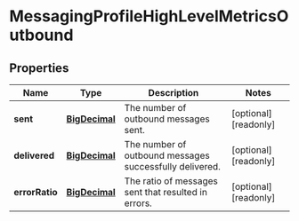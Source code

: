 

# MessagingProfileHighLevelMetricsOutbound

## Properties

Name | Type | Description | Notes
------------ | ------------- | ------------- | -------------
**sent** | [**BigDecimal**](BigDecimal.md) | The number of outbound messages sent. |  [optional] [readonly]
**delivered** | [**BigDecimal**](BigDecimal.md) | The number of outbound messages successfully delivered. |  [optional] [readonly]
**errorRatio** | [**BigDecimal**](BigDecimal.md) | The ratio of messages sent that resulted in errors. |  [optional] [readonly]



